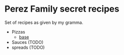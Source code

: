 # Perez Family secret recipes

Set of recipes as given by my gramma.

- Pizzas
    - [base](./pizzas/base.md)
- Sauces (TODO)
- spreads (TODO)
